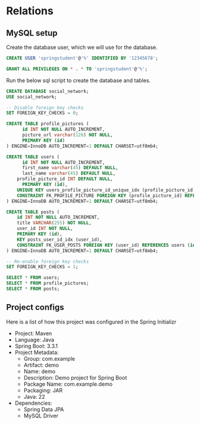 # Relations

## MySQL setup

Create the database user, which we will use for the database.

```sql
CREATE USER 'springstudent'@'%' IDENTIFIED BY '12345678';

GRANT ALL PRIVILEGES ON * . * TO 'springstudent'@'%';
```

Run the below sql script to create the database and tables.

```sql
CREATE DATABASE social_network;
USE social_network;

-- Disable foreign key checks
SET FOREIGN_KEY_CHECKS = 0;

CREATE TABLE profile_pictures (
	  id INT NOT NULL AUTO_INCREMENT,
	  picture_url varchar(128) NOT NULL,
	  PRIMARY KEY (id)
) ENGINE=InnoDB AUTO_INCREMENT=1 DEFAULT CHARSET=utf8mb4;

CREATE TABLE users (
	  id INT NOT NULL AUTO_INCREMENT,
	  first_name varchar(45) DEFAULT NULL,
	  last_name varchar(45) DEFAULT NULL,
    profile_picture_id INT DEFAULT NULL,
	  PRIMARY KEY (id),
    UNIQUE KEY users_profile_picture_id_unique_idx (profile_picture_id),
    CONSTRAINT FK_PROFILE_PICTURE FOREIGN KEY (profile_picture_id) REFERENCES profile_pictures (id) ON DELETE NO ACTION ON UPDATE NO ACTION
) ENGINE=InnoDB AUTO_INCREMENT=1 DEFAULT CHARSET=utf8mb4;

CREATE TABLE posts (
    id INT NOT NULL AUTO_INCREMENT,
    title VARCHAR(255) NOT NULL,
    user_id INT NOT NULL,
    PRIMARY KEY (id),
    KEY posts_user_id_idx (user_id),
    CONSTRAINT FK_USER_POSTS FOREIGN KEY (user_id) REFERENCES users (id) ON DELETE NO ACTION ON UPDATE NO ACTION
) ENGINE=InnoDB AUTO_INCREMENT=1 DEFAULT CHARSET=utf8mb4;

-- Re-enable foreign key checks
SET FOREIGN_KEY_CHECKS = 1;

SELECT * FROM users;
SELECT * FROM profile_pictures;
SELECT * FROM posts;
```

## Project configs

Here is a list of how this project was configured in the Spring Initializr

- Project: Maven
- Language: Java
- Spring Boot: 3.3.1
- Project Metadata:
  - Group: com.example
  - Artifact: demo
  - Name: demo
  - Description: Demo project for Spring Boot
  - Package Name: com.example.demo
  - Packaging: JAR
  - Java: 22
- Dependencies:
  - Spring Data JPA
  - MySQL Driver
